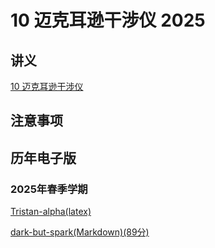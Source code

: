 # 10 迈克耳逊干涉仪 2025

## 讲义

[10 迈克耳逊干涉仪](./10.pdf)

## 注意事项


## 历年电子版

### 2025年春季学期

[Tristan-alpha(latex)](https://github.com/Tristan-alpha/Phylab-PHY104B-SUSTech/tree/main/%E8%BF%88%E5%85%8B%E5%B0%94%E9%80%8A%E5%B9%B2%E6%B6%89%E4%BB%AA)

[dark-but-spark(Markdown)(89分)](https://dark-but-spark.github.io/2025/04/15/PHY104B/10/)
